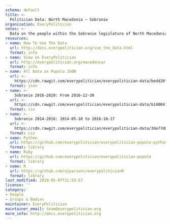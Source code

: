 ```yaml
---
schema: default
title: >-
  Politician Data: North Macedonia — Sobranie
organization: EveryPolitician
notes: >-
  Data on the people within the Sobranie legislature of North Macedonia.
resources:
- name: How To Use The Data
  url: http://docs.everypolitician.org/use_the_data.html
  format: info
- name: View on EveryPolitician
  url: http://everypolitician.org/macedonia/
  format: info
- name: All Data as Popolo JSON
  url: >-
    https://cdn.rawgit.com/everypolitician/everypolitician-data/bedd20f3b5652e3a6e6dba4318114746ee289a3a/data/Macedonia/Sobranie/ep-popolo-v1.0.json
  format: json
- name: >-
    Sobranie 2016-2020: From 2016-12-30
  url: >-
    https://cdn.rawgit.com/everypolitician/everypolitician-data/b140041c3609c999c320f9b961881a20a17cbc4d/data/Macedonia/Sobranie/term-2016.csv
  format: csv
- name: >-
    Sobranie 2014-2016: 2014-05-10 to 2016-10-17
  url: >-
    https://cdn.rawgit.com/everypolitician/everypolitician-data/3de77d0c5cb421732dffb3ce2149c01fc83314c5/data/Macedonia/Sobranie/term-2014.csv
  format: csv
- name: Python
  url: https://github.com/everypolitician/everypolitician-popolo-python
  format: library
- name: Ruby
  url: https://github.com/everypolitician/everypolitician-popolo
  format: library
- name: R
  url: https://github.com/ajparsons/everypoliticianR
  format: library
last_modified: 2019-05-07T21:59:57
license: ''
category:
- People
- Groups & Bodies
maintainer: EveryPolitician
maintainer_email: team@everypolitician.org
more_info: http://docs.everypolitician.org
---
```

